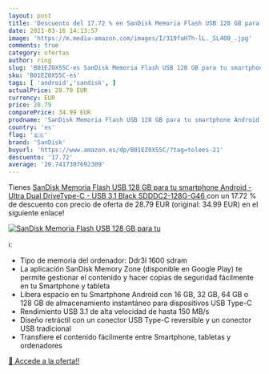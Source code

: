 ```yaml
---
layout: post
title: 'Descuento del 17.72 % en SanDisk Memoria Flash USB 128 GB para tu'
date: 2021-03-16 14:13:57
image: 'https://m.media-amazon.com/images/I/319faH7h-lL._SL400_.jpg'
comments: true
category: ofertas
author: ring
slug: 'B01EZ0X55C-es SanDisk Memoria Flash USB 128 GB para tu smartphone...'
sku: 'B01EZ0X55C-es'
tags: [ 'android','sandisk', ]
actualPrice: 28.79 EUR
currency: EUR
price: 28.79
comparePrice: 34.99 EUR
prodname: 'SanDisk Memoria Flash USB 128 GB para tu smartphone Android - Ultra Dual DriveType-C - USB 3.1  Black  SDDDC2-128G-G46 '
country: 'es'
flag: '🇪🇸'
brand: 'SanDisk'
buyurl: 'https://www.amazon.es/dp/B01EZ0X55C/?tag=tolees-21'
descuento: '17.72'
average: '20.7417307692309'
---
```


Tienes [SanDisk Memoria Flash USB 128 GB para tu smartphone Android - Ultra Dual DriveType-C - USB 3.1  Black  SDDDC2-128G-G46 ](https://www.amazon.es/dp/B01EZ0X55C/?tag=tolees-21) con un 17.72 % de descuento con precio de oferta de 28.79 EUR (original: 34.99 EUR) en el siguiente enlace!

[![SanDisk Memoria Flash USB 128 GB para tu](https://m.media-amazon.com/images/I/319faH7h-lL._SL400_.jpg)](https://www.amazon.es/dp/B01EZ0X55C/?tag=tolees-21)

ℹ️:

- Tipo de memoria del ordenador: Ddr3l 1600 sdram
- La aplicación SanDisk Memory Zone (disponible en Google Play) te permite gestionar el contenido y hacer copias de seguridad fácilmente en tu Smartphone y tableta
- Libera espacio en tu Smartphone Android con 16 GB, 32 GB, 64 GB o 128 GB de almacenamiento instantáneo para dispositivos USB Type-C
- Rendimiento USB 3.1 de alta velocidad de hasta 150 MB/s
- Diseño retráctil con un conector USB Type-C reversible y un conector USB tradicional
- Transfiere el contenido fácilmente entre Smartphone, tabletas y ordenadores

[🛒 Accede a la oferta!!](https://www.amazon.es/dp/B01EZ0X55C/?tag=tolees-21)
